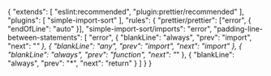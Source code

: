 {
  "extends": [
    "eslint:recommended",
    "plugin:prettier/recommended"
  ],
  "plugins": [
    "simple-import-sort"
  ],
  "rules": {
    "prettier/prettier": ["error", { "endOfLine": "auto" }],
    "simple-import-sort/imports": "error",
    "padding-line-between-statements": [
      "error",
      { "blankLine": "always", "prev": "import", "next": "*" },
      { "blankLine": "any", "prev": "import", "next": "import" },
      { "blankLine": "always", "prev": "function", "next": "*" },
      { "blankLine": "always", "prev": "*", "next": "return" }
    ]
  }
}
